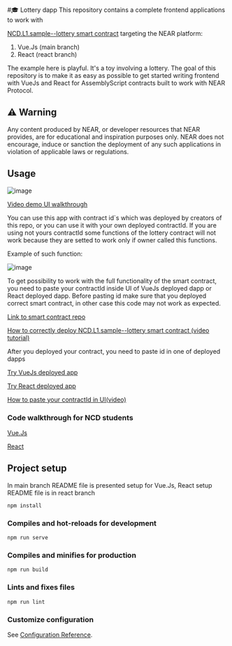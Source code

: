 #🎓 Lottery dapp
This repository contains a complete frontend applications to work with 

<a href="https://github.com/Learn-NEAR/NCD.L1.sample--lottery" target="_blank">NCD.L1.sample--lottery smart contract</a> targeting the NEAR platform:
1. Vue.Js (main branch)
2. React (react branch)

The example here is playful. It's a toy involving a lottery.
The goal of this repository is to make it as easy as possible to get started writing frontend with VueJs and React for AssemblyScript contracts built to work with NEAR Protocol.


## ⚠️ Warning
Any content produced by NEAR, or developer resources that NEAR provides, are for educational and inspiration purposes only. NEAR does not encourage, induce or sanction the deployment of any such applications in violation of applicable laws or regulations.


## Usage

![image](https://user-images.githubusercontent.com/38455192/145136911-fe10f671-2137-483a-8326-343f857d095a.png)

<a href="" target="_blank">Video demo UI walkthrough</a>

You can use this app with contract id`s which was deployed by creators of this repo,  or you can use it with your own deployed  contractId.
If you are using not yours contractId some functions of the lottery contract will not work because  they are setted to work  only  if owner called this  functions.

Example of such  function:

![image](https://user-images.githubusercontent.com/38455192/145134082-bb64a93d-cd45-48e3-bd84-b34f366fdbcb.png)

To get possibility to work with the full functionality of the smart contract, you need to paste your contractId inside UI of VueJs deployed dapp or React deployed dapp. 
Before pasting id make sure that you deployed correct smart contract, in other case this code may  not work as expected.

<a href="" target="_blank">Link to smart contract repo</a>

<a href="" target="_blank">How to correctly deploy NCD.L1.sample--lottery smart contract (video tutorial)</a>

After you deployed  your contract, you need to paste  id in one of deployed dapps

<a href="https://sample-lottery.onrender.com/" target="_blank">Try VueJs deployed app</a>

<a href="https://sample-lottery-react.onrender.com/" target="_blank">Try React deployed app</a>

<a href="" target="_blank">How to paste  your  contractId in UI(video)</a>

### Code walkthrough for NCD students
<a href="" target="_blank">Vue.Js</a>

<a href="" target="_blank">React</a>

## Project setup
In main branch README file is presented setup for Vue.Js, React setup README file is in react branch
```
npm install
```

### Compiles and hot-reloads for development
```
npm run serve
```

### Compiles and minifies for production
```
npm run build
```

### Lints and fixes files
```
npm run lint
```

### Customize configuration
See [Configuration Reference](https://cli.vuejs.org/config/).
